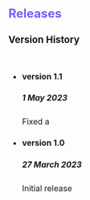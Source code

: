 <div style = "text-align: justify; margin-right: 60px; font-size: 16px">

## <span style="color:#735DFB"> **Releases** </span>

### **Version History**
<img width="40px" height="10px" src="Rectangle.svg">

* #### version 1.1 
    ##### 1 May 2023
    Fixed a 

* #### version 1.0  
    ##### 27 March 2023
    Initial release
